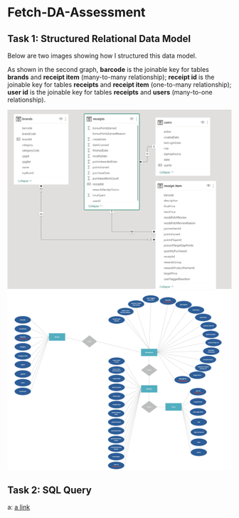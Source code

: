 # Fetch-DA-Assessment

## Task 1: Structured Relational Data Model
Below are two images showing how I structured this data model.

As shown in the second graph, **barcode** is the joinable key for tables **brands** and **receipt item** (many-to-many relationship); **receipt id** is the joinable key for tables **receipts** and **receipt item** (one-to-many relationship); **user id** is the joinable key for tables **receipts** and **users** (many-to-one relationship).

![alt text](https://github.com/linkaish/Fetch-DA-Assessment/blob/main/Data%20Model.png)
![alt text](https://github.com/linkaish/Fetch-DA-Assessment/blob/main/Entity%20Relationship%20Diagram.jpg)


## Task 2: SQL Query
a: [a link](https://github.com/linkaish/Fetch-DA-Assessment/blob/main/Task2%3A%20SQL%20Query/sql_a.txt)
